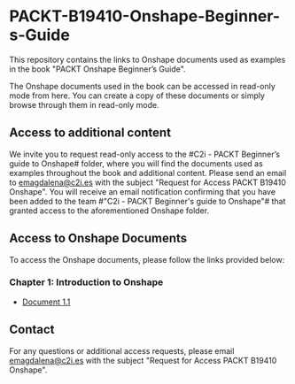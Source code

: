 # PACKT-B19410-Onshape-Beginner-s-Guide
This repository contains the links to Onshape documents used as examples in the book "PACKT Onshape Beginner’s Guide".

The Onshape documents used in the book can be accessed in read-only mode from here. 
You can create a copy of these documents or simply browse through them in read-only mode.

## Access to additional content

We invite you to request read-only access to the #C2i - PACKT Beginner’s guide to Onshape# folder, where you will find the documents used as examples throughout the book and additional content. Please send an email to [emagdalena@c2i.es](mailto:emagdalena@c2i.es) with the subject "Request for Access PACKT B19410 Onshape". You will receive an email notification confirming that you have been added to the team #"C2i - PACKT Beginner's guide to Onshape"# that granted access to the aforementioned Onshape folder.

## Access to Onshape Documents
To access the Onshape documents, please follow the links provided below:

### Chapter 1: Introduction to Onshape
- [Document 1.1](https://cad.onshape.com/documents/example1)

## Contact

For any questions or additional access requests, please email [emagdalena@c2i.es](mailto:emagdalena@c2i.es) with the subject "Request for Access PACKT B19410 Onshape".
